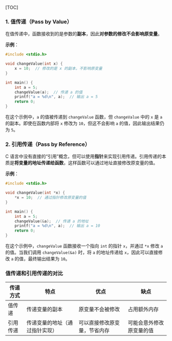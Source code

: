 [TOC]

### 1. 值传递（Pass by Value）

在值传递中，函数接收到的是参数的**副本**，因此**对参数的修改不会影响原变量**。

**示例**：

```c
#include <stdio.h>

void changeValue(int x) {
    x = 10;  // 修改的是 x 的副本，不影响原变量
}

int main() {
    int a = 5;
    changeValue(a);  // 传递 a 的值
    printf("a = %d\n", a);  // 输出 a = 5
    return 0;
}
```

在这个示例中，`a` 的值被传递到 `changeValue` 函数，但 `changeValue` 中的 `x` 是 `a` 的副本。即使在函数内部将 `x` 修改为 `10`，但这不会影响 `a` 的值，因此输出结果仍为 `5`。

### 2. 引用传递（Pass by Reference）

C 语言中没有直接的“引用”概念，但可以使用**指针**来实现引用传递。引用传递的本质是**将变量的地址传递给函数**，这样函数可以通过地址直接修改原变量的值。

**示例**：

```c
#include <stdio.h>

void changeValue(int *x) {
    *x = 10;  // 通过指针修改原变量的值
}

int main() {
    int a = 5;
    changeValue(&a);  // 传递 a 的地址
    printf("a = %d\n", a);  // 输出 a = 10
    return 0;
}
```

在这个示例中，`changeValue` 函数接收一个指向 `int` 的指针 `x`，并通过 `*x` 修改 `a` 的值。当我们调用 `changeValue(&a)` 时，将 `a` 的地址传递给 `x`，因此可以直接修改 `a` 的值，最终输出结果为 `10`。

### 值传递和引用传递的对比

| 传递方式 | 特点                           | 优点                         | 缺点                     |
| -------- | ------------------------------ | ---------------------------- | ------------------------ |
| 值传递   | 传递变量的副本                 | 原变量不会被修改             | 占用额外内存             |
| 引用传递 | 传递变量的地址（通过指针实现） | 可以直接修改原变量，节省内存 | 可能会意外修改原变量的值 |